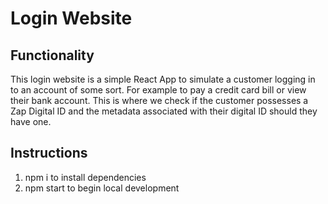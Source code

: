 # Login Website

## Functionality

This login website is a simple React App to simulate a customer logging in to an account of some sort. For example to pay a credit card bill or view their bank account. This is where we check if the customer possesses a Zap Digital ID and the metadata associated with their digital ID should they have one.

## Instructions

1. npm i to install dependencies
2. npm start to begin local development
